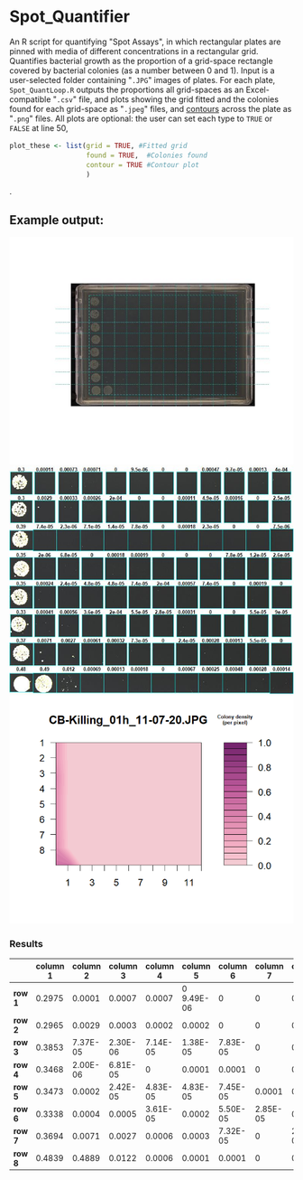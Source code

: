 # Spot_Quantifier
An R script for quantifying "Spot Assays", in which rectangular plates are pinned with media of different concentrations in a rectangular grid. Quantifies bacterial growth as the proportion of a grid-space rectangle covered by bacterial colonies (as a number between 0 and 1).
Input is a user-selected folder containing "```.JPG```" images of plates. For each plate, ```Spot_QuantLoop.R``` outputs the proportions all grid-spaces as an Excel-compatible "```.csv```" file, and plots showing the grid fitted and the colonies found for each grid-space as "```.jpeg```" files, and  [contours](https://en.wikipedia.org/wiki/Contour_line) across the plate as "```.png```" files.
All plots are optional: the user can set each type to ```TRUE``` or ```FALSE``` at line 50,
```r
plot_these <- list(grid = TRUE, #Fitted grid
                   found = TRUE,  #Colonies found
                   contour = TRUE #Contour plot
                   )
 ```
 .
## Example output:
![Fitted grid](https://github.com/Foztarz/Spot_Quantifier/blob/master/ExampleOutput/CB-Killing_01h_11-07-20.JPG-Grid.jpeg)
![Colonies found](https://github.com/Foztarz/Spot_Quantifier/blob/master/ExampleOutput/CB-Killing_01h_11-07-20.JPG-OtsuFound.jpeg)
![Contour plot](https://github.com/Foztarz/Spot_Quantifier/blob/master/ExampleOutput/CB-Killing_01h_11-07-20.JPG-Contour.png)
### Results
|       |column 1	|column 2	|column 3	|column 4	|column 5	|column 6	|column 7	|column 8	|column 9	|column 10	|column 11	|column 12 |
| ----- | ------- | ------- | ------- | ------- | ------- | ------- | ------- | ------- | ------- | ------- | ------- | ------- |
| **row 1** |	0.2975  | 0.0001  |	0.0007  |	0.0007  |	0	9.49E-06 |  	0    |	  0    |	0.0004  |	9.68E-05  |	0.0001  |	0.0003  |
| **row 2** |	0.2965  |	0.0029  |	0.0003  |	0.0002  |	0.0002  |	  0    |	  0  |	0.0001  |	4.92E-05  |	0.0001  |	  0    |	2.46E-05  |
| **row 3** |	0.3853  |	7.37E-05  |	2.30E-06  |	7.14E-05  |	1.38E-05  |	7.83E-05  |	0  |	0.0001  |	2.30E-05  |	0  |	0  |	7.49E-06  |
| **row 4** |	0.3468  |	2.00E-06  |	6.81E-05  |	0 |		0.0001  |	0.0001  |	0 |		0 |		0	 |	7.81E-05  |	1.20E-05  |	2.60E-05  |
| **row 5** |	0.3473  |	0.0002  |	2.42E-05  |	4.83E-05  |	4.83E-05  |	7.45E-05  |	0.0001  |	0.0005  |	7.45E-05  |	0  |	0.000191196  |	0  |
| **row 6** |	0.3338  |	0.0004  |	0.0005  |	3.61E-05  |	0.0002  |	5.50E-05  |	2.85E-05  |	0.0003  |	0 |		0	 |	5.50E-05  |	9.05E-05  |
| **row 7** |	0.3694  | 0.0071  |	0.0027  |	0.0006  |	0.0003  |	7.32E-05  |	0 |		2.44E-05  |	0.0002  |	0.0001  |	5.49E-05  |	0  |
| **row 8** |	0.4839  |	0.4889  |	0.0122  |	0.0006  |	0.0001  |	0.0001  |	0 |		0.0006  |	0.0002  |	0.0004  |	0.0002  |	0.0001  |
